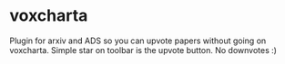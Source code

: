 # voxcharta
Plugin for arxiv and ADS so you can upvote papers without going on voxcharta. 
Simple star on toolbar is the upvote button. No downvotes :)
